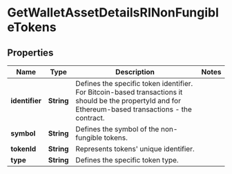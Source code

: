 

# GetWalletAssetDetailsRINonFungibleTokens


## Properties

| Name | Type | Description | Notes |
|------------ | ------------- | ------------- | -------------|
|**identifier** | **String** | Defines the specific token identifier. For Bitcoin-based transactions it should be the propertyId and for Ethereum-based transactions - the contract. |  |
|**symbol** | **String** | Defines the symbol of the non-fungible tokens. |  |
|**tokenId** | **String** | Represents tokens&#39; unique identifier. |  |
|**type** | **String** | Defines the specific token type. |  |



